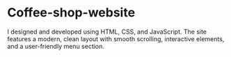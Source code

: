 # Coffee-shop-website
 I designed and developed using HTML, CSS, and JavaScript. The site features a modern, clean layout with smooth scrolling, interactive elements, and a user-friendly menu section. 
